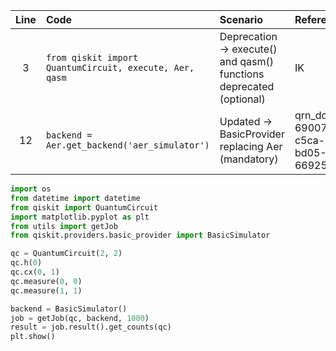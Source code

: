 | Line | Code | Scenario | Reference | Artifact | Refactoring |
| :--: | :--- | :------- | :-------- | :------- | :---------- |
| 3 | `from qiskit import QuantumCircuit, execute, Aer, qasm` | Deprecation -> execute() and qasm() functions deprecated (optional) | IK | qiskit | `from qiskit import QuantumCircuit` |
| 12 | `backend = Aer.get_backend('aer_simulator')` | Updated -> BasicProvider replacing Aer (mandatory) | qrn_ddbb-6900711d-c5ca-4455-bd05-66925203dbaf | Aer | `backend = BasicSimulator()` |

```python
import os
from datetime import datetime
from qiskit import QuantumCircuit
import matplotlib.pyplot as plt
from utils import getJob
from qiskit.providers.basic_provider import BasicSimulator

qc = QuantumCircuit(2, 2)
qc.h(0)
qc.cx(0, 1)
qc.measure(0, 0)
qc.measure(1, 1)

backend = BasicSimulator()
job = getJob(qc, backend, 1000)
result = job.result().get_counts(qc)
plt.show()
```
